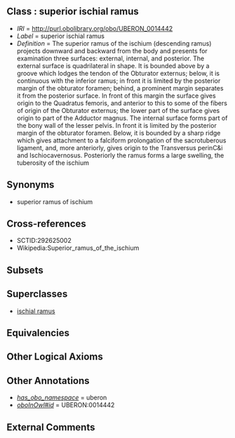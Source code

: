 
## Class : superior ischial ramus

 * *IRI* = http://purl.obolibrary.org/obo/UBERON_0014442
 * *Label* = superior ischial ramus
 * *Definition* = The superior ramus of the ischium (descending ramus) projects downward and backward from the body and presents for examination three surfaces: external, internal, and posterior. The external surface is quadrilateral in shape. It is bounded above by a groove which lodges the tendon of the Obturator externus; below, it is continuous with the inferior ramus; in front it is limited by the posterior margin of the obturator foramen; behind, a prominent margin separates it from the posterior surface. In front of this margin the surface gives origin to the Quadratus femoris, and anterior to this to some of the fibers of origin of the Obturator externus; the lower part of the surface gives origin to part of the Adductor magnus. The internal surface forms part of the bony wall of the lesser pelvis. In front it is limited by the posterior margin of the obturator foramen. Below, it is bounded by a sharp ridge which gives attachment to a falciform prolongation of the sacrotuberous ligament, and, more anteriorly, gives origin to the Transversus perinC&i and Ischiocavernosus. Posteriorly the ramus forms a large swelling, the tuberosity of the ischium

## Synonyms

 * superior ramus of ischium

## Cross-references

 * SCTID:292625002
 * Wikipedia:Superior_ramus_of_the_ischium

## Subsets


## Superclasses

 * [ischial ramus](../../UBERON/41/UBERON_0014441.md)

## Equivalencies


## Other Logical Axioms


## Other Annotations

 * *[has_obo_namespace](../../ce/oboInOwl#hasOBONamespace.md)* = uberon
 * *[oboInOwl#id](../../id/oboInOwl#id.md)* = UBERON:0014442

## External Comments

